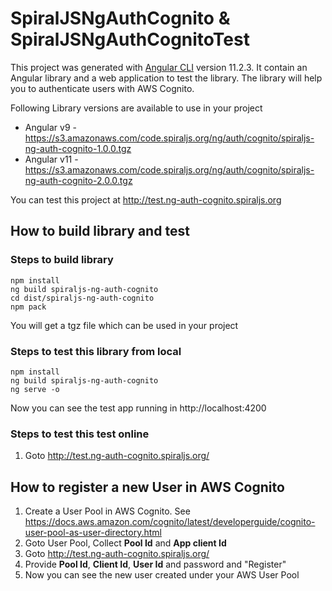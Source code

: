 # SpiralJSNgAuthCognito & SpiralJSNgAuthCognitoTest

This project was generated with [Angular CLI](https://github.com/angular/angular-cli) version 11.2.3.   It contain an Angular library and a web application to test the library.   The library will help you to authenticate users with AWS Cognito. 

Following Library versions are available to use in your project
- Angular v9  -  https://s3.amazonaws.com/code.spiraljs.org/ng/auth/cognito/spiraljs-ng-auth-cognito-1.0.0.tgz
- Angular v11 -  https://s3.amazonaws.com/code.spiraljs.org/ng/auth/cognito/spiraljs-ng-auth-cognito-2.0.0.tgz

You can test this project at http://test.ng-auth-cognito.spiraljs.org


## How to build library and test
### Steps to build library
    npm install
    ng build spiraljs-ng-auth-cognito
    cd dist/spiraljs-ng-auth-cognito
    npm pack
You will get a tgz file which can be used in your project


### Steps to test this library from local
    npm install
    ng build spiraljs-ng-auth-cognito
    ng serve -o
Now you can see the test app running in  http://localhost:4200


### Steps to test this test online 
1. Goto http://test.ng-auth-cognito.spiraljs.org/


## How to register a new User in AWS Cognito
1. Create a User Pool in AWS Cognito. See https://docs.aws.amazon.com/cognito/latest/developerguide/cognito-user-pool-as-user-directory.html 
2. Goto User Pool,  Collect **Pool Id** and **App client Id**
3. Goto http://test.ng-auth-cognito.spiraljs.org/
4. Provide **Pool Id**, **Client Id**, **User Id** and password and "Register"
5. Now you can see the new user created under your AWS User Pool



